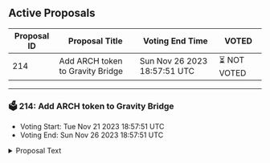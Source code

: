 ## Active Proposals

| Proposal ID | Proposal Title | Voting End Time | VOTED |
|-------------|----------------|-----------------|-------|
| 214 | Add ARCH token to Gravity Bridge | Sun Nov 26 2023 18:57:51 UTC | ⏳ NOT VOTED |

---

### 🗳 214: Add ARCH token to Gravity Bridge
- Voting Start: Tue Nov 21 2023 18:57:51 UTC
- Voting End: Sun Nov 26 2023 18:57:51 UTC

<details>
<summary>Proposal Text</summary>
 
This proposal connects the ARCH token from Archway to the Gravity Bridge. If accepted, it would establish metadata for the IBC denom ibc/E05A4DAEA5681A09067DC213F32464639D18007215C87964EC45FF876B5EE82B. This metadata would then be usable to deploy an ERC20 representation on Ethereum for the ARCH token. Voters should verify that the ibc hash is on channel-145, that this channel matches the forwarding proposal submitted at the same time, and that the denom trace is for the correct token. This can be done using `gravity query ibc-transfer denom-trace ibc/E05A4DAEA5681A09067DC213F32464639D18007215C87964EC45FF876B5EE82B`
</details>
